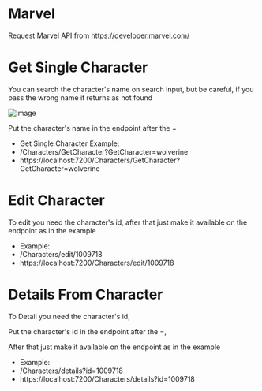 # Marvel
Request Marvel API from https://developer.marvel.com/


# Get Single Character
You can search the character's name on search input, but be careful, if you pass the wrong name it returns as not found

![image](https://user-images.githubusercontent.com/54826498/168486785-5950da02-7e12-4876-abe7-f84730fbceb9.png)

Put the character's name in the endpoint after the = 

- Get Single Character Example:
- /Characters/GetCharacter?GetCharacter=wolverine
- https://localhost:7200/Characters/GetCharacter?GetCharacter=wolverine

# Edit Character
To edit you need the character's id, after that just make it available on the endpoint as in the example

- Example:
- /Characters/edit/1009718
- https://localhost:7200/Characters/edit/1009718

# Details From Character
To Detail you need the character's id,

Put the character's id in the endpoint after the =,

After that just make it available on the endpoint as in the example

- Example:
- /Characters/details?id=1009718
- https://localhost:7200/Characters/details?id=1009718
